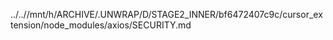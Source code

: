 ../..//mnt/h/ARCHIVE/.UNWRAP/D/STAGE2_INNER/bf6472407c9c/cursor_extension/node_modules/axios/SECURITY.md